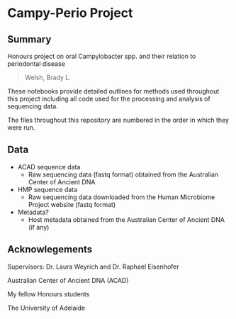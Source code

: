 Campy-Perio Project
===================

## Summary
Honours project on oral Campylobacter spp. and their relation to periodontal disease

> Welsh, Brady L.

These notebooks provide detailed outlines for methods used throughout this project 
including all code used for the processing and analysis of sequencing data.

The files throughout this repository are numbered in the order in which they were
run.


## Data
* ACAD sequence data
  * Raw sequencing data (fastq format) obtained from the Australian Center of
    Ancient DNA
* HMP sequence data
  * Raw sequencing data downloaded from the Human Microbiome Project website
    (fastq format)
* Metadata?
  * Host metadata obtained from the Australian Center of Ancient DNA (if any)

## Acknowlegements
Supervisors: Dr. Laura Weyrich and Dr. Raphael Eisenhofer

Australian Center of Ancient DNA (ACAD)

My fellow Honours students

The University of Adelaide
